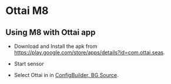 # Ottai M8


## Using M8 with Ottai app

-   Download and Install the apk from <https://play.google.com/store/apps/details?id=com.ottai.seas>. 

-   Start sensor

- Select Ottai in in [ConfigBuilder, BG Source](../SettingUpAaps/ConfigBuilder.md#bg-source).

